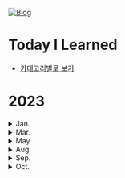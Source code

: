 [![Blog](https://img.shields.io/badge/Blog-jjjuuuun.github.io-green.svg)](https://jjjuuuun.github.io/)

# Today I Learned

- [카테고리별로 보기](https://github.com/jjjuuuun/jjjuuuun.github.io)

# 2023

<details>
<summary>Jan.</summary>

- [StyleGAN](https://github.com/jjjuuuun/jjjuuuun.github.io/blob/master/_posts/2023-08-24-StyleGAN.md)
- [1439번 - 뒤집기](https://github.com/jjjuuuun/jjjuuuun.github.io/blob/master/_posts/2023-08-24-BOJ-1439.md)
- [42891번 - 무지의 먹방 라이브](https://github.com/jjjuuuun/jjjuuuun.github.io/blob/master/_posts/2023-08-24-Programmers-42891.md)
- [60057번 - 문자열 압축](https://github.com/jjjuuuun/jjjuuuun.github.io/blob/master/_posts/2023-08-24-Programmers-60057.md)
- [60059번 - 자물쇠와 열쇠](https://github.com/jjjuuuun/jjjuuuun.github.io/blob/master/_posts/2023-08-24-Programmers-60059.md)
- [14502번 - 연구소](https://github.com/jjjuuuun/jjjuuuun.github.io/blob/master/_posts/2023-08-24-BOJ-14502.md)
- [18352번 - 특정 거리의 도시 찾기](https://github.com/jjjuuuun/jjjuuuun.github.io/blob/master/_posts/2023-08-24-BOJ-18352.md)
- [3190번 - 뱀](https://github.com/jjjuuuun/jjjuuuun.github.io/blob/master/_posts/2023-08-24-BOJ-3190.md)
- [15686번 - 치킨 배달](https://github.com/jjjuuuun/jjjuuuun.github.io/blob/master/_posts/2023-08-24-BOJ-15686.md)
- [60061번 - 기둥과 보 설치](https://github.com/jjjuuuun/jjjuuuun.github.io/blob/master/_posts/2023-08-24-Programmers-60061.md)
- [1932번 - 정수 삼각형](https://github.com/jjjuuuun/jjjuuuun.github.io/blob/master/_posts/2023-08-24-BOJ-1932.md)
- [18405번 - 경쟁적 전염](https://github.com/jjjuuuun/jjjuuuun.github.io/blob/master/_posts/2023-08-24-BOJ-18405.md)
- [11404번 - 플로이드](https://github.com/jjjuuuun/jjjuuuun.github.io/blob/master/_posts/2023-08-24-BOJ-11404.md)
- [12924번 - 숫자의 표현](https://github.com/jjjuuuun/jjjuuuun.github.io/blob/master/_posts/2023-08-24-Programmers-12924.md)
- [12953번 - N개의 최소공배수](https://github.com/jjjuuuun/jjjuuuun.github.io/blob/master/_posts/2023-08-24-Programmers-12953.md)
- [42885번 - 구명보트](https://github.com/jjjuuuun/jjjuuuun.github.io/blob/master/_posts/2023-08-24-Programmers-42885.md)
- [문자열 함수 - 대소문자 변환](https://github.com/jjjuuuun/jjjuuuun.github.io/blob/master/_posts/2023-08-24-Python-String-1.md)
- [17677번 - [1차] 뉴스 클러스터링](https://github.com/jjjuuuun/jjjuuuun.github.io/blob/master/_posts/2023-08-24-Programmers-17677.md)
- [87390번 - n^2 배열 자르기](https://github.com/jjjuuuun/jjjuuuun.github.io/blob/master/_posts/2023-08-24-Programmers-87390.md)
- [collections - Counter](https://github.com/jjjuuuun/jjjuuuun.github.io/blob/master/_posts/2023-08-24-Python-Collections-Counter.md)
- [Tree - 탐색하는 방법](https://github.com/jjjuuuun/jjjuuuun.github.io/blob/master/_posts/2023-08-24-Python-Tree-1.md)

</details>

<details>
<summary>Mar.</summary>

- [List - Operation](https://github.com/jjjuuuun/jjjuuuun.github.io/blob/master/_posts/2023-08-24-Python-List-Operation.md)
- [List - Copy](https://github.com/jjjuuuun/jjjuuuun.github.io/blob/master/_posts/2023-08-24-Python-List-Copy.md)
- [List - Comprehension](https://github.com/jjjuuuun/jjjuuuun.github.io/blob/master/_posts/2023-08-24-Python-List-Comprehension.md)
- [collections - deque](https://github.com/jjjuuuun/jjjuuuun.github.io/blob/master/_posts/2023-08-24-Python-Collections-deque.md)
- [collections - defaultdict](https://github.com/jjjuuuun/jjjuuuun.github.io/blob/master/_posts/2023-08-24-Python-Collections-defaultdict.md)
- [collections - namedtuple](https://github.com/jjjuuuun/jjjuuuun.github.io/blob/master/_posts/2023-08-24-Python-Collections-namedtuple.md)
- [Function - 파이썬 함수의 특징](https://github.com/jjjuuuun/jjjuuuun.github.io/blob/master/_posts/2023-08-24-Python-Function-FirstClassObjects.md)
- [UnderScore](https://github.com/jjjuuuun/jjjuuuun.github.io/blob/master/_posts/2023-08-24-Python-UnderScore.md)
- [Function - 호출 방법](https://github.com/jjjuuuun/jjjuuuun.github.io/blob/master/_posts/2023-08-24-Python-Function-Call.md)
- [String - Formatting](https://github.com/jjjuuuun/jjjuuuun.github.io/blob/master/_posts/2023-08-24-Python-Formatting.md)
- [Tensor를 만드는 방법](https://github.com/jjjuuuun/jjjuuuun.github.io/blob/master/_posts/2023-08-24-PyTorch-Tensor-tensor-create.md)
- [Tensor를 복사하는 방법](https://github.com/jjjuuuun/jjjuuuun.github.io/blob/master/_posts/2023-08-24-PyTorch-Tensor-tensor-copy.md)
- [Tensor의 연속성](https://github.com/jjjuuuun/jjjuuuun.github.io/blob/master/_posts/2023-08-24-PyTorch-Tensor-tensor-contiguous.md)
- [Tensor의 모양을 바꾸는 방법](https://github.com/jjjuuuun/jjjuuuun.github.io/blob/master/_posts/2023-08-24-PyTorch-Tensor-tensor-reshape.md)
</details>

<details>
<summary>May</summary>

- [RCNN](https://github.com/jjjuuuun/jjjuuuun.github.io/blob/master/_posts/2023-08-24-RCNN.md)

</details>

<details>
<summary>Aug.</summary>

- [Seq2Seq](https://github.com/jjjuuuun/jjjuuuun.github.io/blob/master/_posts/2023-08-28-Seq2Seq.md)
- [BLEU](https://github.com/jjjuuuun/jjjuuuun.github.io/blob/master/_posts/2023-08-28-BLEU.md)
- [2225번 - 합분해](https://github.com/jjjuuuun/jjjuuuun.github.io/blob/master/_posts/2023-08-30-BOJ-2225.md)
- [6588번 - 골드바흐의 추측](https://github.com/jjjuuuun/jjjuuuun.github.io/blob/master/_posts/2023-08-30-BOJ-6588.md)
- [10844번 - 쉬운 계단 수](https://github.com/jjjuuuun/jjjuuuun.github.io/blob/master/_posts/2023-08-30-BOJ-10844.md)
- [11052번 - 카드 구매하기](https://github.com/jjjuuuun/jjjuuuun.github.io/blob/master/_posts/2023-08-30-BOJ-11052.md)

</details>

</details>

<details>
<summary>Sep.</summary>

- [BPE](https://github.com/jjjuuuun/jjjuuuun.github.io/blob/master/_posts/2023-09-06-BPE.md)
- [WPM](https://github.com/jjjuuuun/jjjuuuun.github.io/blob/master/_posts/2023-09-06-WordPiece.md)
- [Transformer](https://github.com/jjjuuuun/jjjuuuun.github.io/blob/master/_posts/2023-09-07-Transformer.md)
- [1107번 - 리모콘](https://github.com/jjjuuuun/jjjuuuun.github.io/blob/master/_posts/2023-09-10-BOJ-1107.md)
- [1967번 - 트리의 지름](https://github.com/jjjuuuun/jjjuuuun.github.io/blob/master/_posts/2023-09-10-BOJ-1967.md)
- [2250번 - 트리의 높이와 너비](https://github.com/jjjuuuun/jjjuuuun.github.io/blob/master/_posts/2023-09-10-BOJ-2250.md)
- [1707번 - 이분 그래프](https://github.com/jjjuuuun/jjjuuuun.github.io/blob/master/_posts/2023-09-29-BOJ-1707.md)
- [ViT](https://github.com/jjjuuuun/jjjuuuun.github.io/blob/master/_posts/2023-09-30-ViT.md)

</details>

<details>
<summary>Oct.</summary>

- [17298번 오큰수](https://github.com/jjjuuuun/jjjuuuun.github.io/blob/master/_posts/2023-10-12-BOJ-17298.md)
- [16947번 서울 지하철 2호선](https://github.com/jjjuuuun/jjjuuuun.github.io/blob/master/_posts/2023-10-12-BOJ-16947.md)
- [DETR](https://github.com/jjjuuuun/jjjuuuun.github.io/blob/master/_posts/2023-10-29-DETR.md)

</details>
